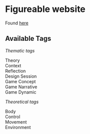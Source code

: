 # Figureable website

Found [here](https://figureable.netlify.com/)

## Available Tags

_Thematic tags_

Theory  
Context  
Reflection  
Design Session  
Game Concept  
Game Narrative  
Game Dynamic

_Theoretical tags_

Body  
Control  
Movement  
Environment
